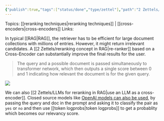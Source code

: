 ```yaml
---
{"publish":true,"tags":["status/done","type/zettel"],"path":"2 Zettels/cross-encoders for reranking in RAG.md","permalink":"/2-zettels/cross-encoders-for-reranking-in-rag/","PassFrontmatter":true}
---
```



Topics: [[reranking techniques\|reranking techniques]] | [[cross-encoders\|cross-encoders]]
Links:

In typical [[RAG\|RAG]], the retriever has to be efficient for large document collections with millions of entries. However, it might return irrelevant candidates. A [[2 Zettels/reranking concept in RAG\|re-ranker]] based on a Cross-Encoder can substantially improve the final results for the user. 
> The query and a possible document is passed simultaneously to transformer network, which then outputs a single score between 0 and 1 indicating how relevant the document is for the given query.

![](https://res.cloudinary.com/dcameztw9/image/upload/v1727359294/xpemudhxbxt9dldhwskj.png)

We can also [[2 Zettels/LLMs for reranking in RAG\|use an LLM as a cross-encoder]]. Closed source models like [OpenAI models can also be used](https://cookbook.openai.com/examples/search_reranking_with_cross-encoders), by passing the query and doc in the prompt and asking it to classify the pair as `yes` or `no` and then use [[token logprobs\|token logprobs]] to get a probablity which becomes our relevancy score.